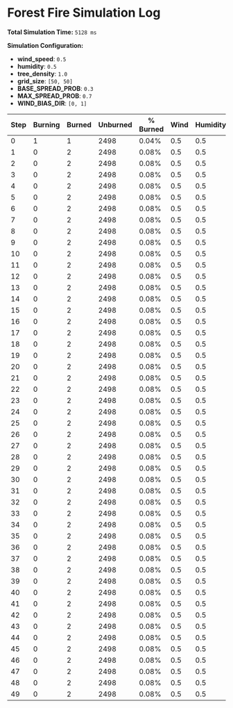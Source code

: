 # Forest Fire Simulation Log

**Total Simulation Time:** `5128 ms`


**Simulation Configuration:**

- **wind_speed**: `0.5`
- **humidity**: `0.5`
- **tree_density**: `1.0`
- **grid_size**: `[50, 50]`
- **BASE_SPREAD_PROB**: `0.3`
- **MAX_SPREAD_PROB**: `0.7`
- **WIND_BIAS_DIR**: `[0, 1]`


| Step | Burning | Burned | Unburned | % Burned | Wind  | Humidity |
|------|---------|--------|----------|----------|-------|----------|
|    0 |       1 |      1 |     2498 |     0.04% | 0.5   | 0.5      |
|    1 |       0 |      2 |     2498 |     0.08% | 0.5   | 0.5      |
|    2 |       0 |      2 |     2498 |     0.08% | 0.5   | 0.5      |
|    3 |       0 |      2 |     2498 |     0.08% | 0.5   | 0.5      |
|    4 |       0 |      2 |     2498 |     0.08% | 0.5   | 0.5      |
|    5 |       0 |      2 |     2498 |     0.08% | 0.5   | 0.5      |
|    6 |       0 |      2 |     2498 |     0.08% | 0.5   | 0.5      |
|    7 |       0 |      2 |     2498 |     0.08% | 0.5   | 0.5      |
|    8 |       0 |      2 |     2498 |     0.08% | 0.5   | 0.5      |
|    9 |       0 |      2 |     2498 |     0.08% | 0.5   | 0.5      |
|   10 |       0 |      2 |     2498 |     0.08% | 0.5   | 0.5      |
|   11 |       0 |      2 |     2498 |     0.08% | 0.5   | 0.5      |
|   12 |       0 |      2 |     2498 |     0.08% | 0.5   | 0.5      |
|   13 |       0 |      2 |     2498 |     0.08% | 0.5   | 0.5      |
|   14 |       0 |      2 |     2498 |     0.08% | 0.5   | 0.5      |
|   15 |       0 |      2 |     2498 |     0.08% | 0.5   | 0.5      |
|   16 |       0 |      2 |     2498 |     0.08% | 0.5   | 0.5      |
|   17 |       0 |      2 |     2498 |     0.08% | 0.5   | 0.5      |
|   18 |       0 |      2 |     2498 |     0.08% | 0.5   | 0.5      |
|   19 |       0 |      2 |     2498 |     0.08% | 0.5   | 0.5      |
|   20 |       0 |      2 |     2498 |     0.08% | 0.5   | 0.5      |
|   21 |       0 |      2 |     2498 |     0.08% | 0.5   | 0.5      |
|   22 |       0 |      2 |     2498 |     0.08% | 0.5   | 0.5      |
|   23 |       0 |      2 |     2498 |     0.08% | 0.5   | 0.5      |
|   24 |       0 |      2 |     2498 |     0.08% | 0.5   | 0.5      |
|   25 |       0 |      2 |     2498 |     0.08% | 0.5   | 0.5      |
|   26 |       0 |      2 |     2498 |     0.08% | 0.5   | 0.5      |
|   27 |       0 |      2 |     2498 |     0.08% | 0.5   | 0.5      |
|   28 |       0 |      2 |     2498 |     0.08% | 0.5   | 0.5      |
|   29 |       0 |      2 |     2498 |     0.08% | 0.5   | 0.5      |
|   30 |       0 |      2 |     2498 |     0.08% | 0.5   | 0.5      |
|   31 |       0 |      2 |     2498 |     0.08% | 0.5   | 0.5      |
|   32 |       0 |      2 |     2498 |     0.08% | 0.5   | 0.5      |
|   33 |       0 |      2 |     2498 |     0.08% | 0.5   | 0.5      |
|   34 |       0 |      2 |     2498 |     0.08% | 0.5   | 0.5      |
|   35 |       0 |      2 |     2498 |     0.08% | 0.5   | 0.5      |
|   36 |       0 |      2 |     2498 |     0.08% | 0.5   | 0.5      |
|   37 |       0 |      2 |     2498 |     0.08% | 0.5   | 0.5      |
|   38 |       0 |      2 |     2498 |     0.08% | 0.5   | 0.5      |
|   39 |       0 |      2 |     2498 |     0.08% | 0.5   | 0.5      |
|   40 |       0 |      2 |     2498 |     0.08% | 0.5   | 0.5      |
|   41 |       0 |      2 |     2498 |     0.08% | 0.5   | 0.5      |
|   42 |       0 |      2 |     2498 |     0.08% | 0.5   | 0.5      |
|   43 |       0 |      2 |     2498 |     0.08% | 0.5   | 0.5      |
|   44 |       0 |      2 |     2498 |     0.08% | 0.5   | 0.5      |
|   45 |       0 |      2 |     2498 |     0.08% | 0.5   | 0.5      |
|   46 |       0 |      2 |     2498 |     0.08% | 0.5   | 0.5      |
|   47 |       0 |      2 |     2498 |     0.08% | 0.5   | 0.5      |
|   48 |       0 |      2 |     2498 |     0.08% | 0.5   | 0.5      |
|   49 |       0 |      2 |     2498 |     0.08% | 0.5   | 0.5      |
